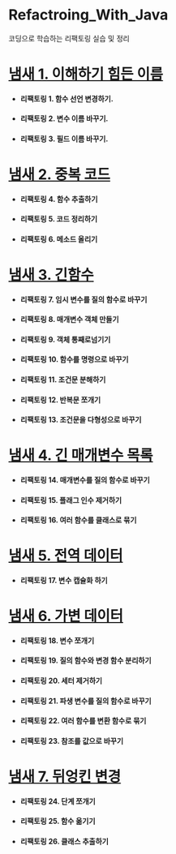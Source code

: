 # Refactroing_With_Java

코딩으로 학습하는 리팩토링 실습 및 정리

# [냄새 1. 이해하기 힘든 이름](./01.이해하기%20힘든%20이름/README.md)

- #### 리팩토링 1. 함수 선언 변경하기.
- #### 리팩토링 2. 변수 이름 바꾸기.
- #### 리팩토링 3. 필드 이름 바꾸기.

# [냄새 2. 중복 코드](./02.중복%20코드/README.md)
- #### 리팩토링 4. 함수 추출하기
- #### 리팩토링 5. 코드 정리하기
- #### 리팩토링 6. 메소드 올리기

# [냄새 3. 긴함수](./03.긴%20함수/README.md)
- #### 리팩토링 7. 임시 변수를 질의 함수로 바꾸기
- #### 리팩토링 8. 매개변수 객체 만들기
- #### 리팩토링 9. 객체 통째로넘기기
- #### 리팩토링 10. 함수를 명령으로 바꾸기
- #### 리팩토링 11. 조건문 분해하기
- #### 리팩토링 12. 반복문 쪼개기
- #### 리팩토링 13. 조건문을 다형성으로 바꾸기  


# [냄새 4. 긴 매개변수 목록](./04.긴%20매개변수%20목록/README.md)
- #### 리팩토링 14. 매개변수를 질의 함수로 바꾸기 
- #### 리팩토링 15. 플래그 인수 제거하기
- #### 리팩토링 16. 여러 함수를 클래스로 묶기

# [냄새 5. 전역 데이터](./05.전역%20데이터/README.md)
- #### 리팩토링 17. 변수 캡슐화 하기

# [냄새 6. 가변 데이터](./06.가변%20데이터/README.md)
- #### 리팩토링 18. 변수 쪼개기
- #### 리팩토링 19. 질의 함수와 변경 함수 분리하기
- #### 리팩토링 20. 세터 제거하기
- #### 리팩토링 21. 파생 변수를 질의 함수로 바꾸기
- #### 리팩토링 22. 여러 함수를 변환 함수로 묶기
- #### 리팩토링 23. 참조를 값으로 바꾸기

# [냄새 7. 뒤엉킨 변경](./07.뒤엉킨%20변경/README.md)
- #### 리팩토링 24. 단계 쪼개기
- #### 리팩토링 25. 함수 옮기기
- #### 리팩토링 26. 클래스 추출하기



